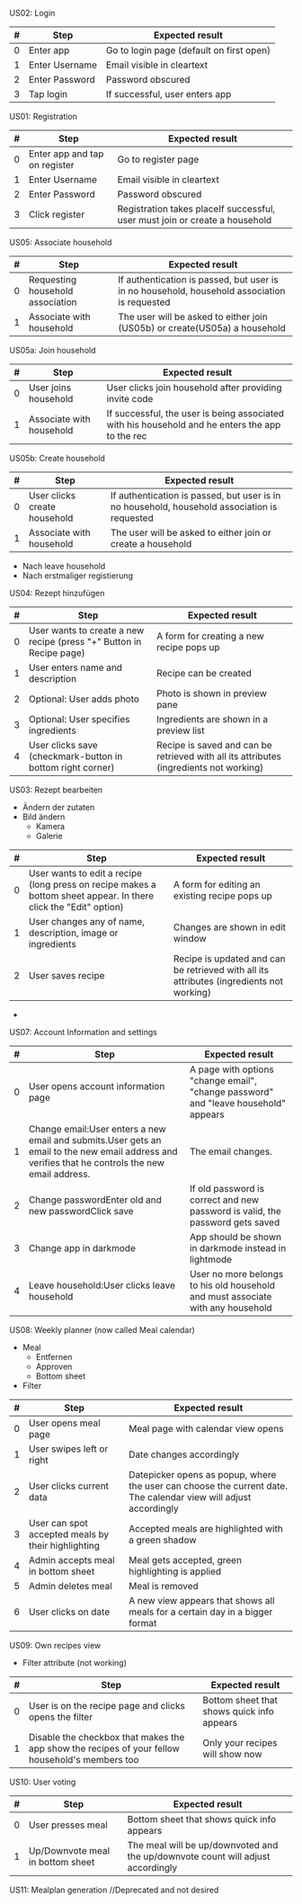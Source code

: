 US02: Login

| # | Step | Expected result |
| --- | --- | --- |
| 0 | Enter app | Go to login page (default on first open) |
| 1 | Enter Username | Email visible in cleartext |
| 2 | Enter Password | Password obscured |
| 3 | Tap login | If successful, user enters app |

US01: Registration

| # | Step | Expected result |
| --- | --- | --- |
| 0 | Enter app and tap on register | Go to register page |
| 1 | Enter Username | Email visible in cleartext |
| 2 | Enter Password | Password obscured |
| 3 | Click register | Registration takes placeIf successful, user must join or create a household |

US05: Associate household

| # | Step | Expected result |
| --- | --- | --- |
| 0 | Requesting household association | If authentication is passed, but user is in no household, household association is requested |
| 1 | Associate with household | The user will be asked to either join (US05b) or create(US05a) a household |

US05a: Join household

| # | Step | Expected result |
| --- | --- | --- |
| 0 | User joins household | User clicks join household after providing invite code |
| 1 | Associate with household | If successful, the user is being associated with his household and he enters the app to the rec |

US05b: Create household

| # | Step | Expected result |
| --- | --- | --- |
| 0 | User clicks create household | If authentication is passed, but user is in no household, household association is requested |
| 1 | Associate with household | The user will be asked to either join or create a household |

  - Nach leave household
  - Nach erstmaliger registierung

US04: Rezept hinzufügen

| # | Step | Expected result |
| --- | --- | --- |
| 0 | User wants to create a new recipe (press &quot;+&quot; Button in Recipe page) | A form for creating a new recipe pops up |
| 1 | User enters name and description | Recipe can be created |
| 2 | Optional: User adds photo | Photo is shown in preview pane |
| 3 | Optional: User specifies ingredients | Ingredients are shown in a preview list |
| 4 | User clicks save (checkmark-button in bottom right corner) | Recipe is saved and can be retrieved with all its attributes (ingredients not working) |

US03: Rezept bearbeiten

  - Ändern der zutaten
  - Bild ändern
    - Kamera
    - Galerie

| # | Step | Expected result |
| --- | --- | --- |
| 0 | User wants to edit a recipe (long press on recipe makes a bottom sheet appear. In there click the &quot;Edit&quot; option) | A form for editing an existing recipe pops up |
| 1 | User changes any of name, description, image or ingredients | Changes are shown in edit window |
| 2 | User saves recipe | Recipe is updated and can be retrieved with all its attributes (ingredients not working) |

  -

US07: Account Information and settings

| # | Step | Expected result |
| --- | --- | --- |
| 0 | User opens account information page | A page with options &quot;change email&quot;, &quot;change password&quot; and &quot;leave household&quot; appears |
| 1 | Change email:User enters a new email and submits.User gets an email to the new email address and verifies that he controls the new email address. | The email changes. |
| 2 | Change passwordEnter old and new passwordClick save | If old password is correct and new password is valid, the password gets saved |
| 3 | Change app in darkmode | App should be shown in darkmode instead in lightmode |
| 4 | Leave household:User clicks leave household | User no more belongs to his old household and must associate with any household |

US08: Weekly planner (now called Meal calendar)

  - Meal
    - Entfernen
    - Approven
    - Bottom sheet
  - Filter

| # | Step | Expected result |
| --- | --- | --- |
| 0 | User opens meal page | Meal page with calendar view opens |
| 1 | User swipes left or right | Date changes accordingly |
| 2 | User clicks current data | Datepicker opens as popup, where the user can choose the current date. The calendar view will adjust accordingly |
| 3 | User can spot accepted meals by their highlighting | Accepted meals are highlighted with a green shadow |
| 4 | Admin accepts meal in bottom sheet | Meal gets accepted, green highlighting is applied |
| 5 | Admin deletes meal | Meal is removed |
| 6 | User clicks on date | A new view appears that shows all meals for a certain day in a bigger format |

US09: Own recipes view

  - Filter attribute (not working)

| # | Step | Expected result |
| --- | --- | --- |
| 0 | User is on the recipe page and clicks opens the filter | Bottom sheet that shows quick info appears |
| 1 | Disable the checkbox that makes the app show the recipes of your fellow household&#39;s members too | Only your recipes will show now |

US10: User voting

| # | Step | Expected result |
| --- | --- | --- |
| 0 | User presses meal | Bottom sheet that shows quick info appears |
| 1 | Up/Downvote meal in bottom sheet | The meal will be up/downvoted and the up/downvote count will adjust accordingly |

US11: Mealplan generation //Deprecated and not desired
